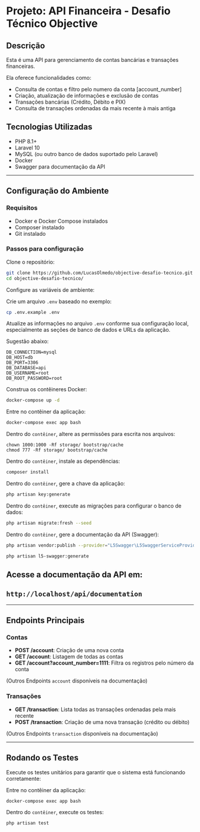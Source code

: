 # Projeto: API Financeira - Desafio Técnico Objective

## Descrição

Esta é uma API para gerenciamento de contas bancárias e transações financeiras.

Ela oferece funcionalidades como:
- Consulta de contas e filtro pelo numero da conta [account_number]
- Criação, atualização de informações e exclusão de contas
- Transações bancárias (Crédito, Débito e PIX)
- Consulta de transações ordenadas da mais recente à mais antiga

## Tecnologias Utilizadas

- PHP 8.1+
- Laravel 10
- MySQL (ou outro banco de dados suportado pelo Laravel)
- Docker
- Swagger para documentação da API

---

## Configuração do Ambiente

### Requisitos

- Docker e Docker Compose instalados
- Composer instalado
- Git instalado

### Passos para configuração

Clone o repositório:

```bash
git clone https://github.com/LucasOlmedo/objective-desafio-tecnico.git
cd objective-desafio-tecnico/
```

Configure as variáveis de ambiente:

Crie um arquivo `.env` baseado no exemplo:

```bash
cp .env.example .env
```

Atualize as informações no arquivo `.env` conforme sua configuração local, especialmente as seções de banco de dados e URLs da aplicação.

Sugestão abaixo:

```
DB_CONNECTION=mysql
DB_HOST=db
DB_PORT=3306
DB_DATABASE=api
DB_USERNAME=root
DB_ROOT_PASSWORD=root
````

Construa os contêineres Docker:

```bash
docker-compose up -d
```

Entre no contêiner da aplicação:

```bash
docker-compose exec app bash
```

Dentro do `contêiner`, altere as permissões para escrita nos arquivos:

```
chown 1000:1000 -Rf storage/ bootstrap/cache
chmod 777 -Rf storage/ bootstrap/cache
```

Dentro do `contêiner`, instale as dependências:

```bash
composer install
```

Dentro do `contêiner`, gere a chave da aplicação:

```bash
php artisan key:generate
```

Dentro do `contêiner`, execute as migrações para configurar o banco de dados:

```bash
php artisan migrate:fresh --seed
```

Dentro do `contêiner`, gere a documentação da API (Swagger):

```bash
php artisan vendor:publish --provider="L5Swagger\L5SwaggerServiceProvider"

php artisan l5-swagger:generate
```

## Acesse a documentação da API em:
## `http://localhost/api/documentation`

---

## Endpoints Principais

### Contas

- **POST /account**: Criação de uma nova conta
- **GET /account**: Listagem de todas as contas
- **GET /account?account_number=1111**: Filtra os registros pelo número da conta

(Outros Endpoints `account` disponíveis na documentação)

### Transações

- **GET /transaction**: Lista todas as transações ordenadas pela mais recente
- **POST /transaction**: Criação de uma nova transação (crédito ou débito)

(Outros Endpoints `transaction` disponíveis na documentação)

---

## Rodando os Testes

Execute os testes unitários para garantir que o sistema está funcionando corretamente:

Entre no contêiner da aplicação:

```bash
docker-compose exec app bash
```

Dentro do `contêiner`, execute os testes:

```bash
php artisan test
```